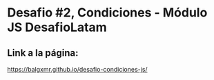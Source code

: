# Desafio #2, Condiciones - Módulo JS DesafioLatam
## Link a la página:
https://balgxmr.github.io/desafio-condiciones-js/
